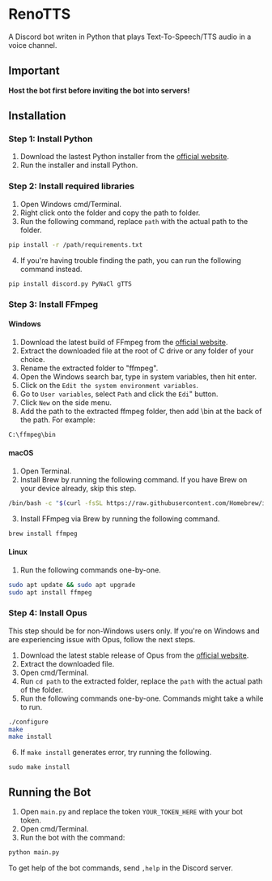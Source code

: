 # RenoTTS
A Discord bot writen in Python that plays Text-To-Speech/TTS audio in a voice channel.

## Important
**Host the bot first before inviting the bot into servers!**

## Installation
### Step 1: Install Python
  1. Download the lastest Python installer from the [official website](https://www.python.org/downloads/).
  2. Run the installer and install Python.

### Step 2: Install required libraries
  1. Open Windows cmd/Terminal.
  2. Right click onto the folder and copy the path to folder.
  3. Run the following command, replace ``path`` with the actual path to the folder.
```bash
pip install -r /path/requirements.txt
```
  4. If you're having trouble finding the path, you can run the following command instead.
 ```bash
pip install discord.py PyNaCl gTTS
```

### Step 3: Install FFmpeg
#### Windows
  1. Download the latest build of FFmpeg from the [official website](https://ffmpeg.org/download.html).
  2. Extract the downloaded file at the root of C drive or any folder of your choice.
  3. Rename the extracted folder to "ffmpeg".
  4. Open the Windows search bar, type in system variables, then hit enter.
  5. Click on the ``Edit the system environment variables``.
  6. Go to ``User variables``, select ``Path`` and click the ``Edi``" button.
  7. Click ``New`` on the side menu.
  8. Add the path to the extracted ffmpeg folder, then add \bin at the back of the path. For example:
```bash
C:\ffmpeg\bin
```

#### macOS
  1. Open Terminal.
  2. Install Brew by running the following command. If you have Brew on your device already, skip this step.
```bash
/bin/bash -c "$(curl -fsSL https://raw.githubusercontent.com/Homebrew/install/HEAD/install.sh)"
```
  3. Install FFmpeg via Brew by running the following command.
```bash
brew install ffmpeg
```

#### Linux
  1. Run the following commands one-by-one.
```bash
sudo apt update && sudo apt upgrade
sudo apt install ffmpeg
```

### Step 4: Install Opus
  This step should be for non-Windows users only. If you're on Windows and are experiencing issue with Opus, follow the next steps.
  1. Download the latest stable release of Opus from the [official website](https://opus-codec.org/downloads/).
  2. Extract the downloaded file.
  3. Open cmd/Terminal.
  4. Run ``cd path`` to the extracted folder, replace the ``path`` with the actual path of the folder.
  5. Run the following commands one-by-one. Commands might take a while to run.
```bash
./configure
make
make install
```
  6. If ``make install`` generates error, try running the following.
```
sudo make install
```

## Running the Bot
  1. Open ``main.py`` and replace the token ``YOUR_TOKEN_HERE`` with your bot token.
  2. Open cmd/Terminal.
  3. Run the bot with the command:
```bash
python main.py
```
To get help of the bot commands, send ``,help`` in the Discord server.
